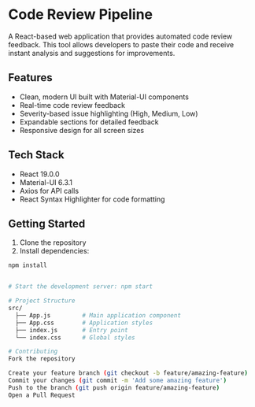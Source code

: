 # Code Review Pipeline

A React-based web application that provides automated code review feedback. This tool allows developers to paste their code and receive instant analysis and suggestions for improvements.

## Features

- Clean, modern UI built with Material-UI components
- Real-time code review feedback
- Severity-based issue highlighting (High, Medium, Low)
- Expandable sections for detailed feedback
- Responsive design for all screen sizes

## Tech Stack

- React 19.0.0
- Material-UI 6.3.1
- Axios for API calls
- React Syntax Highlighter for code formatting

## Getting Started

1. Clone the repository
2. Install dependencies:
```sh
npm install


# Start the development server: npm start

# Project Structure
src/
  ├── App.js         # Main application component
  ├── App.css        # Application styles
  ├── index.js       # Entry point
  └── index.css      # Global styles

# Contributing
Fork the repository

Create your feature branch (git checkout -b feature/amazing-feature)
Commit your changes (git commit -m 'Add some amazing feature')
Push to the branch (git push origin feature/amazing-feature)
Open a Pull Request



